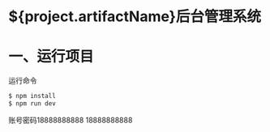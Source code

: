 # ${project.artifactName}后台管理系统

# 一、运行项目
运行命令
```sh
$ npm install
$ npm run dev
```
账号密码18888888888  18888888888
